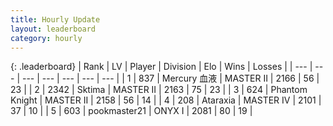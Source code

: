 ```yaml
---
title: Hourly Update
layout: leaderboard
category: hourly
---
```


{: .leaderboard}
| Rank | LV | Player | Division | Elo | Wins | Losses |
| --- | --- | --- | --- | --- | --- | --- |
| <span data-change="1">1</span> | 837 | <span title="ID: 692745">Mercury 血液</span> | MASTER II | <span data-change="6">2166</span> | <span data-change="1">56</span> | <span data-change="0">23</span> |
| <span data-change="-1">2</span> | 2342 | <span title="ID: 353063">Sktima</span> | MASTER II | <span data-change="0">2163</span> | <span data-change="0">75</span> | <span data-change="0">23</span> |
| <span data-change="0">3</span> | 624 | <span title="ID: 742939">Phantom Knight</span> | MASTER II | <span data-change="0">2158</span> | <span data-change="0">56</span> | <span data-change="0">14</span> |
| <span data-change="0">4</span> | 208 | <span title="ID: 745153">Ataraxia</span> | MASTER IV | <span data-change="0">2101</span> | <span data-change="0">37</span> | <span data-change="0">10</span> |
| <span data-change="0">5</span> | 603 | <span title="ID: 652474">pookmaster21</span> | ONYX I | <span data-change="0">2081</span> | <span data-change="0">80</span> | <span data-change="0">19</span> |